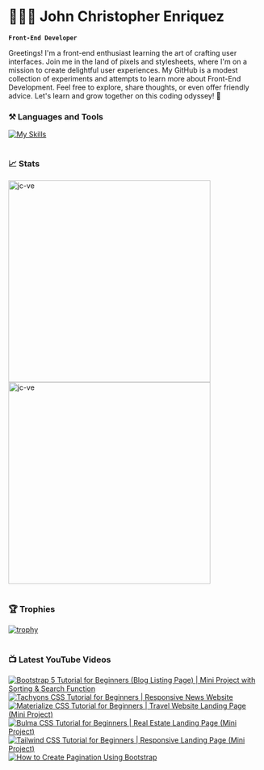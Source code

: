 

# 👨🏻‍💻 John Christopher Enriquez

**`Front-End Developer`**

 Greetings! I'm a front-end enthusiast learning the art of crafting user interfaces. Join me in the land of pixels and stylesheets, where I'm on a mission to create delightful user experiences. My GitHub is a modest collection of experiments and attempts to learn more about Front-End Development. Feel free to explore, share thoughts, or even offer friendly advice. Let's learn and grow together on this coding odyssey! 🌱

### ⚒️ Languages and Tools

[![My Skills](https://skillicons.dev/icons?i=html,css,js,sass,jquery,bootstrap,tailwind,react,vue,nodejs,mongodb,php,git,github,figma,ps&perline=8)](https://skillicons.dev)

#

### 📈 Stats
<img width="400px" src="https://github-readme-stats.vercel.app/api?username=jc-ve&show_icons=true&locale=en&theme=gruvbox" alt="jc-ve" />
<img width="400px" src="https://github-readme-streak-stats.herokuapp.com/?user=jc-ve&theme=gruvbox" alt="jc-ve" />

#

### 🏆 Trophies
[![trophy](https://github-profile-trophy.vercel.app/?username=jc-ve&theme=gruvbox&margin-w=10&rank=S,A,B,C)](https://github.com/ryo-ma/github-profile-trophy)

#

### 📺 Latest YouTube Videos

<!-- BEGIN YOUTUBE-CARDS -->
[![Bootstrap 5 Tutorial for Beginners (Blog Listing Page) | Mini Project with Sorting & Search Function](https://ytcards.demolab.com/?id=kb03TFDGFYs&title=Bootstrap+5+Tutorial+for+Beginners+%28Blog+Listing+Page%29+%7C+Mini+Project+with+Sorting+%26+Search+Function&lang=en&timestamp=1690095598&background_color=%230d1117&title_color=%23ffffff&stats_color=%23dedede&max_title_lines=1&width=250&border_radius=5 "Bootstrap 5 Tutorial for Beginners (Blog Listing Page) | Mini Project with Sorting & Search Function")](https://www.youtube.com/watch?v=kb03TFDGFYs)
[![Tachyons CSS Tutorial for Beginners | Responsive News Website](https://ytcards.demolab.com/?id=E3sShIm6CAc&title=Tachyons+CSS+Tutorial+for+Beginners+%7C+Responsive+News+Website&lang=en&timestamp=1689034716&background_color=%230d1117&title_color=%23ffffff&stats_color=%23dedede&max_title_lines=1&width=250&border_radius=5 "Tachyons CSS Tutorial for Beginners | Responsive News Website")](https://www.youtube.com/watch?v=E3sShIm6CAc)
[![Materialize CSS Tutorial for Beginners | Travel Website Landing Page (Mini Project)](https://ytcards.demolab.com/?id=8JXk_ua7IRc&title=Materialize+CSS+Tutorial+for+Beginners+%7C+Travel+Website+Landing+Page+%28Mini+Project%29&lang=en&timestamp=1687600299&background_color=%230d1117&title_color=%23ffffff&stats_color=%23dedede&max_title_lines=1&width=250&border_radius=5 "Materialize CSS Tutorial for Beginners | Travel Website Landing Page (Mini Project)")](https://www.youtube.com/watch?v=8JXk_ua7IRc)
[![Bulma CSS Tutorial for Beginners | Real Estate Landing Page (Mini Project)](https://ytcards.demolab.com/?id=S1vfjNXnelc&title=Bulma+CSS+Tutorial+for+Beginners+%7C+Real+Estate+Landing+Page+%28Mini+Project%29&lang=en&timestamp=1685852584&background_color=%230d1117&title_color=%23ffffff&stats_color=%23dedede&max_title_lines=1&width=250&border_radius=5 "Bulma CSS Tutorial for Beginners | Real Estate Landing Page (Mini Project)")](https://www.youtube.com/watch?v=S1vfjNXnelc)
[![Tailwind CSS Tutorial for Beginners | Responsive Landing Page (Mini Project)](https://ytcards.demolab.com/?id=b0SXeZAFZTA&title=Tailwind+CSS+Tutorial+for+Beginners+%7C+Responsive+Landing+Page+%28Mini+Project%29&lang=en&timestamp=1684805650&background_color=%230d1117&title_color=%23ffffff&stats_color=%23dedede&max_title_lines=1&width=250&border_radius=5 "Tailwind CSS Tutorial for Beginners | Responsive Landing Page (Mini Project)")](https://www.youtube.com/watch?v=b0SXeZAFZTA)
[![How to Create Pagination Using Bootstrap](https://ytcards.demolab.com/?id=fZSz2VxFkTU&title=How+to+Create+Pagination+Using+Bootstrap&lang=en&timestamp=1616310014&background_color=%230d1117&title_color=%23ffffff&stats_color=%23dedede&max_title_lines=1&width=250&border_radius=5 "How to Create Pagination Using Bootstrap")](https://www.youtube.com/watch?v=fZSz2VxFkTU)
<!-- END YOUTUBE-CARDS -->

#




